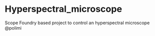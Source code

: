 # Hyperspectral_microscope
Scope Foundry based project to control an hyperspectral microscope @polimi
